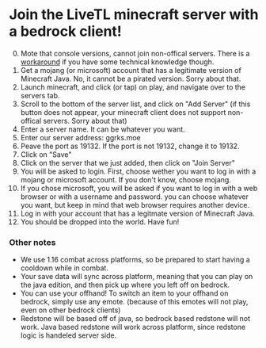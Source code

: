 # Join the LiveTL minecraft server with a bedrock client!

0. Mote that console versions, cannot join non-offical servers. There is a [workaround](https://github.com/valknight/MCBedrockDNSGuide) if you have some technical knowledge though.
1. Get a mojang (or microsoft) account that has a legitimate version of Minecraft Java. No, it cannot be a pirated version. Sorry about that. 
2. Launch minecraft, and click (or tap) on play, and navigate over to the servers tab. 
3. Scroll to the bottom of the server list, and click on "Add Server" (if this button does not appear, your minecraft client does not support non-offical servers. Sorry about that)
4. Enter a server name.  It can be whatever you want.
5. Enter our server address: ggrks.moe
6. Peave the port as 19132.  If the port is not 19132, change it to 19132.
7. Click on "Save"
8. Click on the server that we just added, then click on "Join Server"
9. You will be asked to login.  First, choose wether you want to log in with a mojang or microsoft account. If you don't know, choose mojang. 
10. If you chose microsoft, you will be asked if you want to log in with a web browser or with a username and password. you can choose whatever you want, but keep in mind that web browser requires another device.
11. Log in with your account that has a legitmate version of Minecraft Java.
12. You should be dropped into the world. Have fun!

### Other notes

- We use 1.16 combat across platforms, so be prepared to start having a cooldown while in combat. 
- Your save data will sync across platform, meaning that you can play on the java edition, and then pick up where you left off on bedrock. 
- You can use your offhand! To switch an item to your offhand on bedrock, simply use any emote. (because of this emotes will not play, even on other bedrock clients)
- Redstone will be based off of java, so bedrock based redstone will not work.  Java based redstone will work across platform, since redstone logic is handeled server side.  
